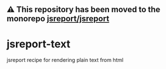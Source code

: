 **⚠️ This repository has been moved to the monorepo [jsreport/jsreport](https://github.com/jsreport/jsreport)**
--

# jsreport-text
jsreport recipe for rendering plain text from html
